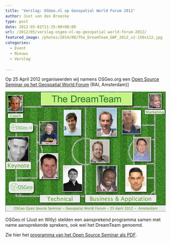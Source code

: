 ```yaml
---
title: 'Verslag: OSGeo.nl op Geospatial World Forum 2012'
author: Just van den Broecke
type: post
date: 2012-05-01T11:35:00+00:00
url: /2012/05/verslag-osgeo-nl-op-geospatial-world-forum-2012/
featured_image: /photos/2014/08/The_DreamTeam_GWF_2012_v2-150x112.jpg
categories:
  - Event
  - Nieuws
  - Verslag

---
```

Op 25 April 2012 organiseerden wij namens OSGeo.org een [Open Source Seminar op het Geospatial World Forum][1] (RAI, Amsterdam)]

<!-- [<img loading="lazy" class="alignnone size-medium wp-image-382" src="/wp-content/photos/2014/08/The_DreamTeam_GWF_2012_v2-300x225.jpg" alt="The_DreamTeam_GWF_2012_v2" width="300" height="225" srcset="/photos/2014/08/The_DreamTeam_GWF_2012_v2-300x225.jpg 300w, /photos/2014/08/The_DreamTeam_GWF_2012_v2-200x150.jpg 200w, /photos/2014/08/The_DreamTeam_GWF_2012_v2-150x112.jpg 150w, /photos/2014/08/The_DreamTeam_GWF_2012_v2.jpg 1024w" sizes="(max-width: 300px) 100vw, 300px" />][1] -->
![ ](/photos/2012/05/The_DreamTeam_GWF_2012_v2.jpg)

OSGeo.nl (Just en Willy) stelden een aansprekend programma samen met name aansprekende sprekers, ook wel het DreamTeam genoemd.

Zie hier het [programma van het Open Source Seminar als PDF][2].

 [1]: http://www.geospatialworldforum.org/2012/open.htm
 [2]: http://io.osgeo.nl/sitecontent/media/gwf2012/GeospatialWorldForum_2012_OpenSource_Seminar_Program.pdf